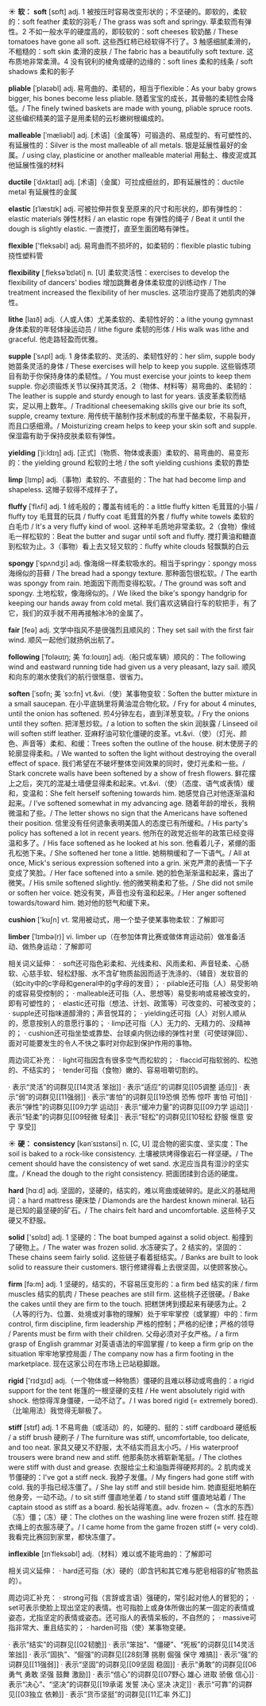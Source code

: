 ☀ <span class="category">**软：**</span>
<span class="vocabulary">**soft**</span> [sɒft] 
<span class="definition">adj. 1 被按压时容易改变形状的；不坚硬的。即软的，柔软的：</span>soft feather 柔软的羽毛 / The grass was soft and springy. 草柔软而有弹性。<span class="definition">2 不如一般水平的硬度高的，即较软的：</span>soft cheeses 软奶酪 / These tomatoes have gone all soft. 这些西红柿已经软得不行了。<span class="definition">3 触感细腻柔滑的，不粗糙的：</span>soft skin 柔滑的皮肤 / The fabric has a beautifully soft texture. 这布质地非常柔滑。<span class="definition">4 没有锐利的棱角或硬的边缘的：</span>soft lines 柔和的线条 / soft shadows 柔和的影子
           
<span class="vocabulary">**pliable**</span> [ˈplaɪəbl]
<span class="definition">adj. 易弯曲的、柔韧的，相当于flexible：</span>As your baby grows bigger, his bones become less pliable. 随着宝宝的成长，其骨骼的柔韧性会降低。/ The finely twined baskets are made with young, pliable spruce roots. 这些编织精美的篮子是用柔韧的云杉嫩树根编成的。
           
<span class="vocabulary">**malleable**</span> [ˈmæliəbl]
<span class="definition">adj. [术语]（金属等）可锻造的、易成型的、有可塑性的、有延展性的：</span>Silver is the most malleable of all metals. 银是延展性最好的金属。/ using clay, plasticine or another malleable material 用黏土、橡皮泥或其他延展性强的材料
           
<span class="vocabulary">**ductile**</span> [ˈdʌktaɪl]
<span class="definition">adj. [术语]（金属）可拉成细丝的，即有延展性的：</span>ductile metal 有延展性的金属
           
<span class="vocabulary">**elastic**</span> [ɪˈlæstɪk]
<span class="definition">adj. 可被拉伸并恢复至原来的尺寸和形状的，即有弹性的：</span>elastic materials 弹性材料 / an elastic rope 有弹性的绳子 / Beat it until the dough is slightly elastic. 一直搅打，直至生面团略有弹性。

<span class="vocabulary">**flexible**</span> ['fleksəbl] 
<span class="definition">adj. 易弯曲而不损坏的，如柔韧的：</span>flexible plastic tubing 挠性塑料管
                     
<span class="vocabulary">**flexibility**</span> [ˌfleksəˈbɪləti]
<span class="definition">n. [U] 柔软灵活性：</span>exercises to develop the flexibility of dancers' bodies 增加跳舞者身体柔软度的训练动作 / The treatment increased the flexibility of her muscles. 这项治疗提高了她肌肉的弹性。

<span class="vocabulary">**lithe**</span> [laɪð]
<span class="definition">adj.（人或人体）尤美柔软的、柔韧性好的：</span>a lithe young gymnast 身体柔软的年轻体操运动员 / lithe figure 柔韧的形体 / His walk was lithe and graceful. 他走路轻盈而优雅。
           
<span class="vocabulary">**supple**</span> [ˈsʌpl]
<span class="definition">adj. 1 身体柔软的、灵活的、柔韧性好的：</span>her slim, supple body 她苗条灵活的身体 / These exercises will help to keep you supple. 这些锻炼项目有助于你保持身体的柔韧性。/ You must exercise your joints to keep them supple. 你必须锻炼关节以保持其灵活。<span class="definition">2（物体、材料等）易弯曲的、柔韧的：</span>The leather is supple and sturdy enough to last for years. 该皮革柔软而结实，足以用上数年。/ Traditional cheesemaking skills give our brie its soft, supple, creamy texture. 用传统干酪制作技术制成的布里干酪柔软，不易裂开，而且口感细滑。/ Moisturizing cream helps to keep your skin soft and supple. 保湿霜有助于保持皮肤柔软有弹性。
           
<span class="vocabulary">**yielding**</span> [ˈji:ldɪŋ]
<span class="definition">adj. [正式]（物质、物体或表面）柔软的、易弯曲的、易变形的：</span>the yielding ground 松软的土地 / the soft yielding cushions 柔软的靠垫
            
<span class="vocabulary">**limp**</span> [lɪmp]
<span class="definition">adj.（事物）柔软的、不直挺的：</span>The hat had become limp and shapeless. 这帽子软得不成样子了。          

<span class="vocabulary">**fluffy**</span> [ˈflʌfi]
<span class="definition">adj. 1 绒毛般的；覆盖有绒毛的：</span>a little fluffy kitten 毛茸茸的小猫 / fluffy toy 毛茸茸的玩具 / fluffy coat 毛茸茸的外套 / fluffy white towels 柔软的白毛巾 / It's a very fluffy kind of wool. 这种羊毛质地非常柔软。<span class="definition">2（食物）像绒毛一样松软的：</span>Beat the butter and sugar until soft and fluffy. 搅打黄油和糖直到松软为止。<span class="definition">3（事物）看上去又轻又软的：</span>fluffy white clouds 轻飘飘的白云
           
<span class="vocabulary">**spongy**</span> [ˈspʌndʒi]
<span class="definition">adj. 像海绵一样柔软吸水的。相当于springy：</span>spongy moss 海绵似的苔藓 / The bread had a spongy texture. 那种面包很松软。/ The earth was spongy from rain. 地面因下雨而变得松软。/ The ground was soft and spongy. 土地松软，像海绵似的。/ We liked the bike's spongy handgrip for keeping our hands away from cold metal. 我们喜欢这辆自行车的软把手，有了它，我们的双手就不用再接触冰冷的金属了。

<span class="vocabulary">**fair**</span> [feə] 
<span class="definition">adj. 文学中指风不是很强烈且顺风的：</span>They set sail with the first fair wind. 顺风一起他们就扬帆出航了。
                      
<span class="vocabulary">**following**</span> [ˈfɒləʊɪŋ; 美 ˈfɑ:loʊɪŋ]
<span class="definition">adj.（船只或车辆）顺风的：</span>The following wind and eastward running tide had given us a very pleasant, lazy sail. 顺风和向东的潮水使我们的航行很惬意、很省力。

<span class="vocabulary">**soften**</span> [ˈsɒfn; 美 ˈsɔ:fn]
<span class="definition">vt.&vi.（使）某事物变软：</span>Soften the butter mixture in a small saucepan. 在小平底锅里将黄油混合物化软。/ Fry for about 4 minutes, until the onion has softened. 煎4分钟左右，直到洋葱变软。/ Fry the onions until they soften. 把洋葱炒软。/ a lotion to soften the skin 润肤露 / Linseed oil will soften stiff leather. 亚麻籽油可软化僵硬的皮革。<span class="definition">vt.&vi.（使）（灯光、颜色、声音等）柔和、和缓：</span>Trees soften the outline of the house. 树木使房子的轮廓显得柔和。/ We wanted to soften the light without destroying the overall effect of space. 我们希望在不破坏整体空间效果的同时，使灯光柔和一些。/ Stark concrete walls have been softened by a show of fresh flowers. 鲜花摆上之后，突兀的混凝土墙便显得柔和起来。<span class="definition">vt.&vi.（使）（态度、语气或表情）缓和，变温和：</span>She felt herself softening towards him. 她感觉自己对他逐渐温和起来。/ I’ve softened somewhat in my advancing age. 随着年龄的增长，我稍微温和了些。/ The letter shows no sign that the Americans have softened their position. 信里没有任何迹象表明美国人的态度已有所缓和。/ His party's policy has softened a lot in recent years. 他所在的政党近些年的政策已经变得温和多了。/ His face softened as he looked at his son. 他看着儿子，紧绷的面孔松弛下来。/ She softened her tone a little. 她稍稍缓和了一下语气。/ All at once, Mick's serious expression softened into a grin. 米克严肃的表情一下子变成了笑脸。/ Her face softened into a smile. 她的脸色渐渐温和起来，露出了微笑。/ His smile softened slightly. 他的微笑稍柔和了些。/ She did not smile or soften her voice. 她没有笑，声音也没有温和起来。/ Her anger softened towards/toward him. 她对他的怒气和缓下来。

<span class="vocabulary">**cushion**</span> ['kʊʃn] 
<span class="definition">vt. 常用被动式，用一个垫子使某事物柔软：</span>了解即可
           
<span class="vocabulary">**limber**</span> [ˈlɪmbə(r)]
<span class="definition">vi. limber up（在参加体育比赛或做体育运动前）做准备活动、做热身运动：</span>了解即可

相关词义延伸：
· soft还可指色彩柔和、光线柔和、风雨柔和、声音轻柔、心肠软、心慈手软、轻松舒服、水不含矿物质盐因而适于洗涤的、（辅音）发软音的（如city中的c字母和general中的g字母的发音）；
· pilable还可指（人）易受影响的或容易受控制的；
· malleable还可指（人、思想等）易受影响或易被改变的，即有可塑性的；
· elastic还可指（想法、计划、政策等）可改变的、可被改变的；
· supple还可指味道醇滑的；声音悦耳的；
· yielding还可指（人）对别人顺从的，愿意按别人的意愿行事的；
· limp还可指（人）无力的、无精力的、没精神的；
· cushion还可指坐垫或靠垫、台球桌内侧边缘的弹性衬里（可使球弹回）、面对可能要发生的令人不快之事时对你起到保护作用的事物。

周边词汇补充：
· light可指因含有很多空气而松软的；
· flaccid可指软弱的、松弛的、不结实的；
· tender可指（食物）嫩的、容易咀嚼切割的。

· 表示“灵活”的词群见[[14灵活 笨拙]]
· 表示“适应”的词群见[[05调整 适应]]
· 表示“弱”的词群见[[11强弱]]
· 表示“害怕”的词群见[[19恐惧 恐怖 惊吓 害怕 可怕]]
· 表示“弹性”的词群见[[09力学 运动]]
· 表示“缓冲力量”的词群见[[09力学 运动]]
· 表示“轻柔”的词群见[[09轻微 轻柔]]
· 表示“轻松”的词群见[[10轻松 舒服 惬意 安宁 享受]]

☀ <span class="category">**硬：**</span>
<span class="vocabulary">**consistency**</span> [kənˈsɪstənsi]
<span class="definition">n. [C, U] 混合物的密实度、坚实度：</span>The soil is baked to a rock-like consistency. 土壤被烘烤得像岩石一样坚硬。/ The cement should have the consistency of wet sand. 水泥应当具有湿沙的坚实度。/ Knead the dough to the right consistency. 把面团揉到合适的硬度。

<span class="vocabulary">**hard**</span> [hɑːd] 
<span class="definition">adj. 坚固的，坚硬的，结实的，难以弯曲或破碎的。是此义的基础用词：</span>a hard mattress 硬床垫 / Diamonds are the hardest known mineral. 钻石是已知的最坚硬的矿石。/ The chairs felt hard and uncomfortable. 这些椅子又硬又不舒服。

<span class="vocabulary">**solid**</span> ['sɒlɪd] 
<span class="definition">adj. 1 坚硬的：</span>The boat bumped against a solid object. 船撞到了硬物上。/ The water was frozen solid. 水冻硬实了。<span class="definition">2 结实的，坚固的：</span>These chains seem fairly solid. 这些链子看着挺结实。/ Banks are built to look solid to reassure their customers. 银行修建得看上去很坚固，以使顾客放心。

<span class="vocabulary">**firm**</span> [fə:m] 
<span class="definition">adj. 1 坚硬的，结实的，不容易压变形的：</span>a firm bed 结实的床 / firm muscles 结实的肌肉 / These peaches are still firm. 这些桃子还很硬。/ Bake the cakes until they are firm to the touch. 把糕饼烤到摸起来有硬感为止。<span class="definition">2（人等的行为、位置、处境或对事物的理解）处于牢牢掌控（或掌握）中的：</span>firm control, firm discipline, firm leadership 严格的控制；严格的纪律；严格的领导 / Parents must be firm with their children. 父母必须对子女严格。/ a firm grasp of English grammar 对英语语法的牢固掌握 / to keep a firm grip on the situation 牢牢地掌控局面 / The company now has a firm footing in the marketplace. 现在这家公司在市场上已站稳脚跟。

<span class="vocabulary">**rigid**</span> ['rɪdӡɪd] 
<span class="definition">adj.（一个物体或一种物质）僵硬的且难以移动或弯曲的：</span>a rigid support for the tent 帐篷的一根坚硬的支柱 / He went absolutely rigid with shock. 他惊得浑身僵硬，一动不动了。/ I was bored rigid (= extremely bored).（比喻用法）我觉得无聊极了。
           
<span class="vocabulary">**stiff**</span> [stɪf]
<span class="definition">adj. 1 不易弯曲（或活动）的，如硬的、挺的：</span>stiff cardboard 硬纸板 / a stiff brush 硬刷子 / The furniture was stiff, uncomfortable, too delicate, and too neat. 家具又硬又不舒服，太不结实而且太小巧。/ His waterproof trousers were brand new and stiff. 他那条防水裤崭新笔挺。/ The clothes were stiff with dust and grease. 衣服给尘土和油脂弄得硬邦邦的。<span class="definition">2 肌肉或关节僵硬的：</span>I've got a stiff neck. 我脖子发僵。/ My fingers had gone stiff with cold. 我的手指已经冻僵了。/ She lay stiff and still beside him. 她直挺挺地躺在他身旁，一动不动。/ to sit stiff 僵直地坐着 / to stand stiff 僵直地站着 / The captain stood as stiff as a board. 船长站得笔直。<span class="definition">adv. frozen ~（含水的东西）（冻）僵；（冻）硬：</span>The clothes on the washing line were frozen stiff. 挂在晾衣绳上的衣服冻硬了。/ I came home from the game frozen stiff (= very cold). 我看完比赛回到家里，都快冻僵了。
           
<span class="vocabulary">**inflexible**</span> [ɪnˈfleksəbl]
<span class="definition">adj.（材料）难以或不能弯曲的：</span>了解即可

相关词义延伸：
· hard还可指（水）硬的（即含钙和其它难与肥皂相容的矿物质盐的）。

周边词汇补充：
· strong可指（言辞或言语）强硬的，常引起对他人的冒犯的；
· set可表示使脸上现出坚定的表情。也可指脸上或身体所做出的某一固定的表情或姿态，尤指坚定的表情或姿态。还可指人的表情呆板的，不自然的；
· massive可指非常大、重且结实的；
· harden可指（使）某事物变硬。

· 表示“结实”的词群见[[02韧脆]]
· 表示“笨拙”、“僵硬”、“死板”的词群见[[14灵活 笨拙]]
· 表示“固执”、“倔强”的词群见[[28刻薄 挑剔 倔强 保守 难搞]]
· 表示“强”的词群见[[11强弱]]
· 表示“坚固”的词群见[[09坚固 稳固]]
· 表示“勇敢”的词群见[[06勇气 勇敢 坚强 鼓舞 激励]]
· 表示“信心”的词群见[[07野心 雄心 进取 骄傲 信心]]
· 表示“决心”、“坚决”的词群见[[19承诺 发誓 决心 坚决 决定]]
· 表示“可靠”的词群见[[03独立 依赖]]
· 表示“货币坚挺”的词群见[[11汇率 外汇]]

